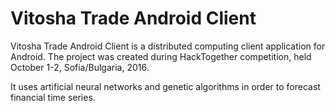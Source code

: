 ﻿# Vitosha Trade Android Client

Vitosha Trade Android Client is a distributed computing client application for Android. The project was created during HackTogether competition, held October 1-2, Sofia/Bulgaria, 2016.

It uses artificial neural networks and genetic algorithms in order to forecast financial time series.
